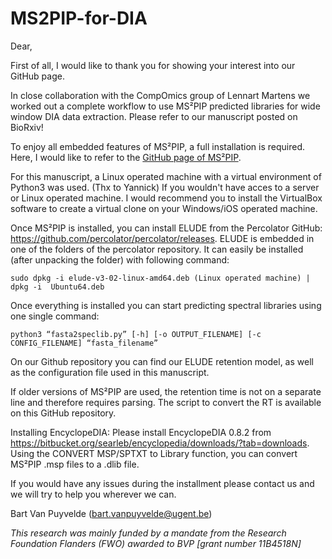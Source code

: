 # MS2PIP-for-DIA
Dear,

First of all, I would like to thank you for showing your interest into our GitHub page.

In close collaboration with the CompOmics group of Lennart Martens we worked out a complete workflow to use MS²PIP predicted libraries for wide window DIA data extraction. Please refer to our manuscript posted on BioRxiv!

To enjoy all embedded features of MS²PIP, a full installation is required. 
Here, I would like to refer to the [GitHub page of MS²PIP](https://github.com/compomics/ms2pip_c/releases/latest).

For this manuscript, a Linux operated machine with a virtual environment of Python3 was used. (Thx to Yannick) 
If you wouldn't have acces to a server or Linux operated machine. I would recommend you to install the VirtualBox software to create a virtual clone on your Windows/iOS operated machine.

Once MS²PIP is installed, you can install ELUDE from the Percolator GitHub: https://github.com/percolator/percolator/releases. ELUDE is embedded in one of the folders of the percolator repository. It can easily be installed (after unpacking the folder) with following command:
```
sudo dpkg -i elude-v3-02-linux-amd64.deb (Linux operated machine) | dpkg -i  Ubuntu64.deb
```

Once everything is installed you can start predicting spectral libraries using one single command:
```
python3 “fasta2speclib.py” [-h] [-o OUTPUT_FILENAME] [-c CONFIG_FILENAME] “fasta_filename”
```
On our Github repository you can find our ELUDE retention model, as well as the configuration file used in this manuscript.

If older versions of MS²PIP are used, the retention time is not on a separate line and therefore requires parsing. The script to convert the RT is available on this GitHub repository.  

Installing EncyclopeDIA:
Please install EncyclopeDIA 0.8.2 from https://bitbucket.org/searleb/encyclopedia/downloads/?tab=downloads.
Using the CONVERT MSP/SPTXT to Library function, you can convert MS²PIP .msp files to a .dlib file. 

If you would have any issues during the installment please contact us and we will try to help you wherever we can. 

Bart Van Puyvelde ([bart.vanpuyvelde@ugent.be](mailto:bart.vanpuyvelde@ugent.be))

*This research was mainly funded by a mandate from the Research Foundation Flanders (FWO) awarded to BVP [grant number 11B4518N]*
